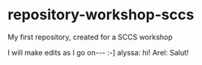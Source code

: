 # repository-workshop-sccs
My first repository, created for a SCCS workshop

I will make edits as I go on--- :-]
alyssa: hi!
Arel: Salut!